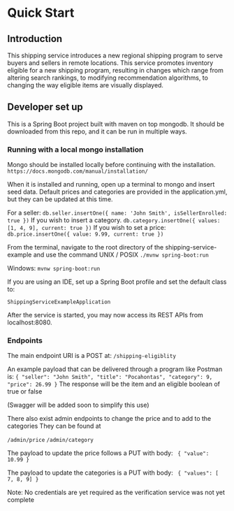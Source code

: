 # Quick Start

## Introduction
This shipping service introduces a new regional shipping program to serve buyers and sellers in remote locations. 
This service promotes inventory eligible for a new shipping program, 
resulting in changes which range from altering search rankings,
to modifying recommendation algorithms,
to changing the way eligible items are visually displayed.

## Developer set up
This is a Spring Boot project built with maven on top mongodb. It should be downloaded from this repo, and
it can be run in multiple ways.


### Running with a local mongo installation
Mongo should be installed locally before continuing with the installation.
`https://docs.mongodb.com/manual/installation/`

When it is installed and running, open up a terminal to mongo and insert seed data.
Default prices and categories are provided in the application.yml, but they can be updated
at this time.

For a seller:
`
db.seller.insertOne({ name: 'John Smith', isSellerEnrolled: true })
`
If you wish to insert a category.
`
db.category.insertOne({ values: [1, 4, 9], current: true })
`
If you wish to set a price:
`
db.price.insertOne({ value: 9.99, current: true })
`

From the terminal, navigate to the root directory of the shipping-service-example and use the command
UNIX / POSIX
`./mvnw spring-boot:run`

Windows:
`mvnw spring-boot:run`

If you are using an IDE, set up a Spring Boot profile and set the default class to:

`ShippingServiceExampleApplication`

After the service is started, you may now access its REST APIs from localhost:8080.

### Endpoints
The main endpoint URI is a POST at:
`/shipping-eligiblity`

An example payload that can be delivered through a program like Postman is:
`
{
	"seller": "John Smith",
	"title": "Pocahontas",
	"category": 9,
	"price": 26.99
}
`
The response will be the item and an eligible boolean of true or false

(Swagger will be added soon to simplify this use)

There also exist admin endpoints to change the price and to add to the categories
They can be found at

`
/admin/price
`
`/admin/category`

The payload to update the price follows a PUT with body:
` { "value": 10.99 }`

The payload to update the categories is a PUT with body:
` { "values": [ 7, 8, 9] }`

Note: No credentials are yet required as the verification service was not yet complete